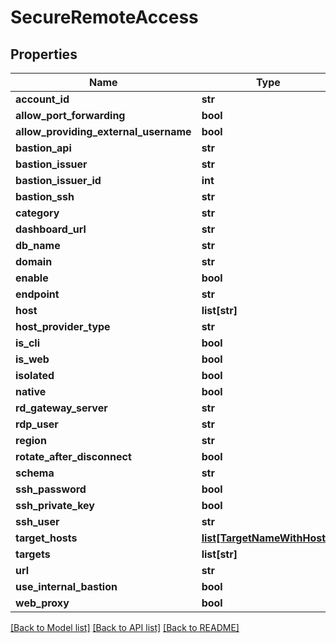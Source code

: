 # SecureRemoteAccess

## Properties
Name | Type | Description | Notes
------------ | ------------- | ------------- | -------------
**account_id** | **str** |  | [optional] 
**allow_port_forwarding** | **bool** |  | [optional] 
**allow_providing_external_username** | **bool** |  | [optional] 
**bastion_api** | **str** |  | [optional] 
**bastion_issuer** | **str** |  | [optional] 
**bastion_issuer_id** | **int** |  | [optional] 
**bastion_ssh** | **str** |  | [optional] 
**category** | **str** |  | [optional] 
**dashboard_url** | **str** |  | [optional] 
**db_name** | **str** |  | [optional] 
**domain** | **str** |  | [optional] 
**enable** | **bool** |  | [optional] 
**endpoint** | **str** |  | [optional] 
**host** | **list[str]** |  | [optional] 
**host_provider_type** | **str** |  | [optional] 
**is_cli** | **bool** |  | [optional] 
**is_web** | **bool** |  | [optional] 
**isolated** | **bool** |  | [optional] 
**native** | **bool** |  | [optional] 
**rd_gateway_server** | **str** |  | [optional] 
**rdp_user** | **str** |  | [optional] 
**region** | **str** |  | [optional] 
**rotate_after_disconnect** | **bool** |  | [optional] 
**schema** | **str** |  | [optional] 
**ssh_password** | **bool** |  | [optional] 
**ssh_private_key** | **bool** |  | [optional] 
**ssh_user** | **str** |  | [optional] 
**target_hosts** | [**list[TargetNameWithHosts]**](TargetNameWithHosts.md) |  | [optional] 
**targets** | **list[str]** |  | [optional] 
**url** | **str** |  | [optional] 
**use_internal_bastion** | **bool** |  | [optional] 
**web_proxy** | **bool** |  | [optional] 

[[Back to Model list]](../README.md#documentation-for-models) [[Back to API list]](../README.md#documentation-for-api-endpoints) [[Back to README]](../README.md)


